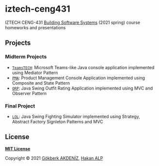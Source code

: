 # iztech-ceng431

IZTECH CENG-431 [Building Software Systems](https://ceng.iyte.edu.tr/courses/ceng-431/) (2021 spring) course homeworks and presentations

## Projects

### Midterm Projects

- [`TeamsTECH`](./midterm-project-1): Microsoft Teams-like Java console application implemented using Mediator Pattern
- [`PMA`](./midterm-project-2): Product Management Console Application implemented using Composite and State Pattern 
- [`ORP`](./midterm-project-3): Java Swing Outfit Rating Application implemented using MVC and Observer Pattern

### Final Project

- [`LOL`](./final-project): Java Swing Fighting Simulator implemented using Strategy, Abstract Factory Signleton Patterns and MVC

## License
**[MIT License](LICENSE)**


Copyright  © 2021 [Gökberk AKDENİZ](https://github.com/gokberkakdeniz), [Hakan ALP](https://github.com/hakanalpp)
